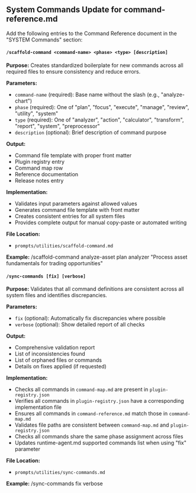 ## System Commands Update for command-reference.md

Add the following entries to the Command Reference document in the "SYSTEM Commands" section:

#### `/scaffold-command <command-name> <phase> <type> [description]`

**Purpose:** Creates standardized boilerplate for new commands across all required files to ensure consistency and reduce errors.

**Parameters:**
* `command-name` (required): Base name without the slash (e.g., "analyze-chart")
* `phase` (required): One of "plan", "focus", "execute", "manage", "review", "utility", "system"
* `type` (required): One of "analyzer", "action", "calculator", "transform", "report", "system", "preprocessor"
* `description` (optional): Brief description of command purpose

**Output:**
* Command file template with proper front matter
* Plugin registry entry
* Command map row
* Reference documentation
* Release notes entry

**Implementation:**
* Validates input parameters against allowed values
* Generates command file template with front matter
* Creates consistent entries for all system files
* Provides complete output for manual copy-paste or automated writing

**File Location:**
* `prompts/utilities/scaffold-command.md`

**Example:**
/scaffold-command analyze-asset plan analyzer "Process asset fundamentals for trading opportunities"

#### `/sync-commands [fix] [verbose]`

**Purpose:** Validates that all command definitions are consistent across all system files and identifies discrepancies.

**Parameters:**
* `fix` (optional): Automatically fix discrepancies where possible
* `verbose` (optional): Show detailed report of all checks

**Output:**
* Comprehensive validation report
* List of inconsistencies found
* List of orphaned files or commands
* Details on fixes applied (if requested)

**Implementation:**
* Checks all commands in `command-map.md` are present in `plugin-registry.json`
* Verifies all commands in `plugin-registry.json` have a corresponding implementation file
* Ensures all commands in `command-reference.md` match those in `command-map.md`
* Validates file paths are consistent between `command-map.md` and `plugin-registry.json`
* Checks all commands share the same phase assignment across files
* Updates runtime-agent.md supported commands list when using "fix" parameter

**File Location:**
* `prompts/utilities/sync-commands.md`

**Example:**
/sync-commands fix verbose
